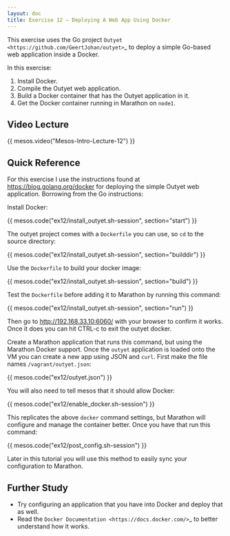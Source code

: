 ```yaml
---
layout: doc
title: Exercise 12 – Deploying A Web App Using Docker
---
```


This exercise uses the Go project `Outyet <https://github.com/GeertJohan/outyet>`_ to deploy a simple Go-based web application inside a Docker.

In this exercise:

1. Install Docker.
2. Compile the Outyet web application.
3. Build a Docker container that has the Outyet application in it.
4. Get the Docker container running in Marathon on ``node1``.


Video Lecture
-------------

{{ mesos.video("Mesos-Intro-Lecture-12") }}


Quick Reference
---------------

For this exercise I use the instructions found at https://blog.golang.org/docker for deploying the simple Outyet web application.
Borrowing from the Go instructions:

Install Docker:

{{ mesos.code("ex12/install_outyet.sh-session", section="start") }}

The outyet project comes with a ``Dockerfile`` you can use, so ``cd`` to the source directory:

{{ mesos.code("ex12/install_outyet.sh-session", section="builddir") }}

Use the ``Dockerfile`` to build your docker image:

{{ mesos.code("ex12/install_outyet.sh-session", section="build") }}

Test the ``Dockerfile`` before adding it to Marathon by running this command:

{{ mesos.code("ex12/install_outyet.sh-session", section="run") }}

Then go to http://192.168.33.10:6060/ with your browser to confirm it works.  Once it does you can hit CTRL-c to exit the outyet docker.

Create a Marathon application that runs this command, but using the Marathon Docker support.  Once the ``outyet`` application
is loaded onto the VM you can create a new app using JSON and ``curl``.  First make the file names ``/vagrant/outyet.json``:

{{ mesos.code("ex12/outyet.json") }}

You will also need to tell mesos that it should allow Docker:

{{ mesos.code("ex12/enable_docker.sh-session") }}

This replicates the above ``docker`` command settings, but Marathon will configure and manage the container better.  Once you have that
run this command:

{{ mesos.code("ex12/post_config.sh-session") }}

Later in this tutorial you will use this method to easily sync your configuration to Marathon.

Further Study
-------------

* Try configuring an application that you have into Docker and deploy that as well.
* Read the `Docker Documentation <https://docs.docker.com/>`_ to better understand how it works.


